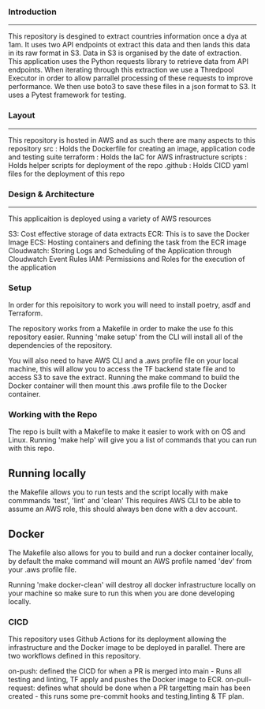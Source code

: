 ### Introduction ###
---

This repository is desgined to extract countries information once a dya at 1am. It uses two API endpoints ot extract this data and then lands this data in its raw format in S3. Data in S3 is organised by the date of extraction. This application uses the Python requests library to retrieve data from API endpoints. When iterating through this extraction we use a Thredpool Executor in order to allow parrallel processing of these requests to improve performance. We then use boto3 to save these files in a json format to S3. It uses a Pytest framework for testing.

### Layout ###
---
This repository is hosted in AWS and as such there are many aspects to this repository
src : Holds the Dockerfile for creating an image, application code and testing suite
terraform : Holds the IaC for AWS infrastructure
scripts : Holds helper scripts for deployment of the repo
.github : Holds CICD yaml files for the deployment of this repo

### Design & Architecture ###
---
This applicaition is deployed using a variety of AWS resources

S3: Cost effective storage of data extracts
ECR: This is to save the Docker Image
ECS: Hosting containers and defining the task from the ECR image
Cloudwatch: Storing Logs and Scheduling of the Application through Cloudwatch Event Rules
IAM: Permissions and Roles for the execution of the application

### Setup ###
In order for this repoisitory to work you will need to install poetry, asdf and Terraform.

The repository works from a Makefile in order to make the use fo this repository easier.
Running 'make setup' from the CLI will install all of the dependencies of the repository.

You will also need to have AWS CLI and a .aws profile file on your local machine, this will allow you to access the TF backend state file and to access S3 to save the extract.
Running the make command to build the Docker container will then mount this .aws profile file to the Docker container.

### Working with the Repo ###

The repo is built with a Makefile to make it easier to work with on OS and Linux.
Running 'make help' will give you a list of commands that you can run with this repo.

Running locally
---
the Makefile allows you to run tests and the script locally with make commmands 'test', 'lint' and 'clean'
This requires AWS CLI to be able to assume an AWS role, this should always ben done with a dev account.

Docker
---
The Makefile also allows for you to build and run a docker container locally, by default the make command will mount an AWS profile named 'dev' from your .aws profile file.

Running 'make docker-clean' will destroy all docker infrastructure locally on your machine so make sure to run this when you are done developing locally.

### CICD ###

This repository uses Github Actions for its deployment allowing the infrastructure and the Docker image to be deployed in parallel. There are two workflows defined in this repository.

on-push: defined the CICD for when a PR is merged into main - Runs all testing and linting, TF apply and pushes the Docker image to ECR.
on-pull-request: defines what should be done when a PR targetting main has been created -  this runs some pre-commit hooks and testing,linting & TF plan.

